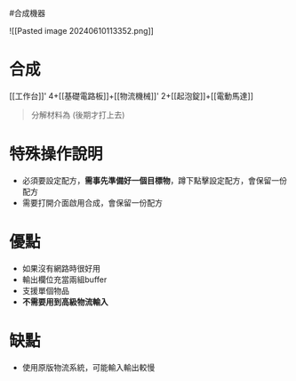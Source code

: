 #合成機器 

![[Pasted image 20240610113352.png]]
# 合成
[[工作台]]' 4+[[基礎電路板]]+[[物流機械]]' 2+[[起泡錠]]+[[電動馬達]]
> 分解材料為
	(後期才打上去)
# 特殊操作說明
- 必須要設定配方，**需事先準備好一個目標物**，蹲下點擊設定配方，會保留一份配方
- 需要打開介面啟用合成，會保留一份配方
# 優點
- 如果沒有網路時很好用
- 輸出欄位充當兩組buffer
- 支援單個物品
- **不需要用到高級物流輸入**
# 缺點
- 使用原版物流系統，可能輸入輸出較慢